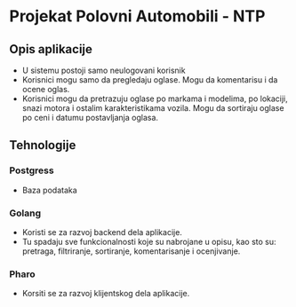 # Projekat Polovni Automobili - NTP

## Opis aplikacije
- U sistemu postoji samo neulogovani korisnik
- Korisnici mogu samo da pregledaju oglase. Mogu da komentarisu i da ocene oglas.
- Korisnici mogu da pretrazuju oglase po markama i modelima, po lokaciji, snazi motora i ostalim karakteristikama vozila. Mogu da sortiraju oglase po ceni i datumu postavljanja oglasa.

## Tehnologije

### Postgress
- Baza podataka

### Golang
- Koristi se za razvoj backend dela aplikacije.
- Tu spadaju sve funkcionalnosti koje su nabrojane u opisu, kao sto su: pretraga, filtriranje, sortiranje, komentarisanje i ocenjivanje.

### Pharo
- Korsiti se za razvoj klijentskog dela aplikacije.
